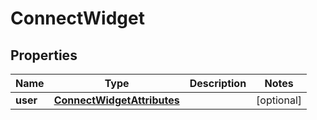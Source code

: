 
# ConnectWidget

## Properties
Name | Type | Description | Notes
------------ | ------------- | ------------- | -------------
**user** | [**ConnectWidgetAttributes**](ConnectWidgetAttributes.md) |  |  [optional]



